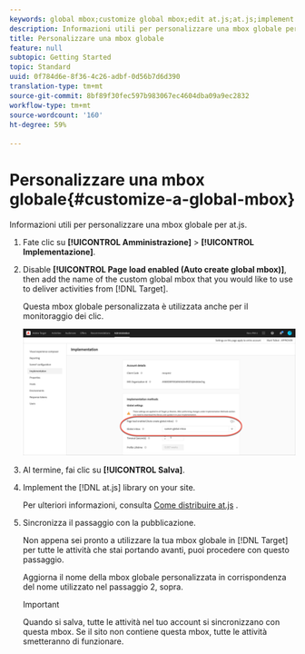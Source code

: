 ```yaml
---
keywords: global mbox;customize global mbox;edit at.js;at.js;implement at.js
description: Informazioni utili per personalizzare una mbox globale per at.js.
title: Personalizzare una mbox globale
feature: null
subtopic: Getting Started
topic: Standard
uuid: 0f784d6e-8f36-4c26-adbf-0d56b7d6d390
translation-type: tm+mt
source-git-commit: 8bf89f30fec597b983067ec4604dba09a9ec2832
workflow-type: tm+mt
source-wordcount: '160'
ht-degree: 59%

---
```



# Personalizzare una mbox globale{#customize-a-global-mbox}

Informazioni utili per personalizzare una mbox globale per at.js.

1. Fate clic su **[!UICONTROL Amministrazione]** > **[!UICONTROL Implementazione]**.

1. Disable **[!UICONTROL Page load enabled (Auto create global mbox)]**, then add the name of the custom global mbox that you would like to use to deliver activities from [!DNL Target].

   Questa mbox globale personalizzata è utilizzata anche per il monitoraggio dei clic.

   ![custom-global-mbox](/help/c-implementing-target/c-implementing-target-for-client-side-web/t-mbox-download/c-understanding-global-mbox/assets/custom-global-mbox.png)

1. Al termine, fai clic su **[!UICONTROL Salva]**.

1. Implement the [!DNL at.js] library on your site.

   Per ulteriori informazioni, consulta [Come distribuire at.js](/help/c-implementing-target/c-implementing-target-for-client-side-web/how-to-deployatjs/how-to-deployatjs.md) .

1. Sincronizza il passaggio con la pubblicazione.

   Non appena sei pronto a utilizzare la tua mbox globale in [!DNL Target] per tutte le attività che stai portando avanti, puoi procedere con questo passaggio.

   Aggiorna il nome della mbox globale personalizzata in corrispondenza del nome utilizzato nel passaggio 2, sopra.

   >[!IMPORTANT]
   >
   >Quando si salva, tutte le attività nel tuo account si sincronizzano con questa mbox. Se il sito non contiene questa mbox, tutte le attività smetteranno di funzionare.

